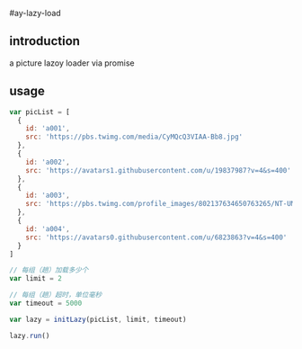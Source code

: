 #ay-lazy-load
## introduction
a picture lazoy loader via promise

## usage
```javascript
var picList = [
  {
    id: 'a001',
    src: 'https://pbs.twimg.com/media/CyMQcQ3VIAA-Bb8.jpg'
  },
  {
    id: 'a002',
    src: 'https://avatars1.githubusercontent.com/u/19837987?v=4&s=400'
  },
  {
    id: 'a003',
    src: 'https://pbs.twimg.com/profile_images/802137634650763265/NT-UMMTV.jpg'
  },
  {
    id: 'a004',
    src: 'https://avatars0.githubusercontent.com/u/6823863?v=4&s=400'
  }
]

// 每组（趟）加载多少个
var limit = 2

// 每组（趟）超时，单位毫秒
var timeout = 5000

var lazy = initLazy(picList, limit, timeout)

lazy.run()
```